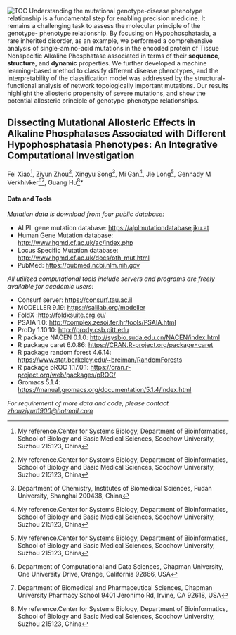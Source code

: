 
![TOC](https://user-images.githubusercontent.com/95513476/151341165-cf155948-dffa-401a-b987-0f969181f8d3.jpg)
Understanding the mutational genotype-disease phenotype relationship is a fundamental step for enabling precision medicine. It remains a challenging task to assess the molecular principle of the genotype- phenotype relationship. By focusing on Hypophosphatasia, a rare inherited disorder, as an example, we performed a comprehensive analysis of single-amino-acid mutations in the encoded protein of Tissue Nonspecific Alkaline Phosphatase associated in terms of their **sequence**, **structure**, and **dynamic** properties. We further developed a machine learning-based method to classify different disease phenotypes, and the interpretability of the classification model was addressed by the structural-functional analysis of network topologically important mutations. Our results highlight the allosteric propensity of severe mutations, and show the potential allosteric principle of genotype-phenotype relationships.  

## Dissecting Mutational Allosteric Effects in Alkaline Phosphatases Associated with Different Hypophosphatasia Phenotypes: An Integrative Computational Investigation
Fei Xiao[^1], Ziyun Zhou[^1], Xingyu Song[^2], Mi Gan[^1], Jie Long[^1], Gennady M Verkhivker[^3][^4], Guang Hu[^1]*
[^1]: My reference.Center for Systems Biology, Department of Bioinformatics, School of Biology and Basic Medical Sciences, Soochow University, Suzhou 215123, China
[^2]: Department of Chemistry, Institutes of Biomedical Sciences, Fudan University, Shanghai 200438, China
[^3]: Department of Computational and Data Sciences, Chapman University, One University Drive, Orange, California 92866, USA
[^4]: Department of Biomedical and Pharmaceutical Sciences, Chapman University Pharmacy School 9401 Jeronimo Rd, Irvine, CA 92618, USA
  
#### Data and Tools
*Mutation data is download from four public database:*
- ALPL gene mutation database: https://alplmutationdatabase.jku.at
- Human Gene Mutation database: http://www.hgmd.cf.ac.uk/ac/index.php
- Locus Specific Mutation database: http://www.hgmd.cf.ac.uk/docs/oth_mut.html
- PubMed: https://pubmed.ncbi.nlm.nih.gov

*All utilized computational tools include servers and programs are freely available for academic users:*
- Consurf server: https://consurf.tau.ac.il
- MODELLER 9.19: https://salilab.org/modeller
- FoldX :http://foldxsuite.crg.eu/ 
- PSAIA 1.0: http://complex.zesoi.fer.hr/tools/PSAIA.html 
- ProDy 1.10.10: http://prody.csb.pitt.edu
- R package NACEN 0.1.0: http://sysbio.suda.edu.cn/NACEN/index.html
- R package caret 6.0.86: https://CRAN.R-project.org/package=caret
- R package random forest 4.6.14: https://www.stat.berkeley.edu/~breiman/RandomForests
- R package pROC 1.17.0.1: https://cran.r-project.org/web/packages/pROC/
- Gromacs 5.1.4: https://manual.gromacs.org/documentation/5.1.4/index.html  

*For requirement of more data and code, please contact zhouziyun1900@hotmail.com*  
